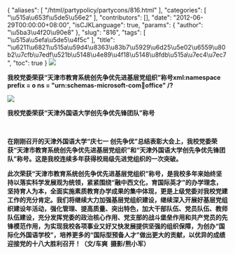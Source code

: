 {
    "aliases": [
        "/html/partypolicy/partycons/816.html"
    ],
    "categories": [
        "\u515a\u653f\u5de5\u56e2"
    ],
    "contributors": [],
    "date": "2012-06-29T00:00:00+08:00",
    "isCJKLanguage": true,
    "params": {
        "author": "\u5ba3\u4f20\u90e8"
    },
    "slug": "816",
    "tags": [
        "\u515a\u5efa\u5de5\u4f5c"
    ],
    "title": "\u6211\u6821\u515a\u59d4\u8363\u83b7\u5929\u6d25\u5e02\u6559\u80b2\u7cfb\u7edf\u521b\u5148\u4e89\u4f18\u5148\u8fdb\u515a\u7ec4\u7ec7",
    "toc": true
}
**![](https://cdn.tfls.online/mirror/full/25072d3f7c7ede0d5890377f2014204d891dc3b8.jpg)**

**我校党委荣获“天津市教育系统创先争优先进基层党组织”称号xml:namespace prefix = o ns = "urn:schemas-microsoft-com:office:office" /?**

**![](https://cdn.tfls.online/mirror/full/ee0cdcb5364a37ea3426d9bca745e683f07c0db8.jpg)**

**我校党委荣获“天津外国语大学创先争优先锋团队”称号**

 

**在刚刚召开的天津外国语大学“庆七一 创先争优”总结表彰大会上，我校党委荣获“天津市教育系统创先争优先进基层党组织”和“天津外国语大学创先争优先锋团队”称号。这是我校连续多年获得校局级先进党组织的一次突破。**

**此次荣获“天津市教育系统创先争优先进基层党组织”称号，是我校多年来始终坚持以落实科学发展观为统领，紧紧围绕“融中西文化，育国际英才”的办学理念，坚持育人为本，全面实施素质教育办学成果的集中体现，更是上级党委对我校党建工作的充分肯定。我们将继续大力加强基层党组织建设，继续深入开展好基层党组织建设年活动，强化管理、提高质量、突出特色，加大干部队伍、党员队伍、教师队伍建设，充分发挥党委的政治核心作用、党支部的战斗堡垒作用和共产党员的先锋模范作用，为实现我校各项事业又好又快发展提供坚强的组织保障，为创办“国际化外国语学校”，培养更多的“国际型预备人才”做出更大的贡献，以优异的成绩迎接党的十八大胜利召开！（文/车爽  摄影/熊小军）**

